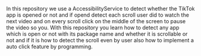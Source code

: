 In this repository we use a AccessibilityService to detect whether the TikTok app is opened or not and if opend detect each scroll user did to watch the next video
and on every scroll click on the middle of the screen to pause the video so you. With this repository you learn how to detect any app which is open or not with its package name
and whether it is scrollable or not and if it is how to detect the scroll even by user also how to implement a auto click feature by programming.